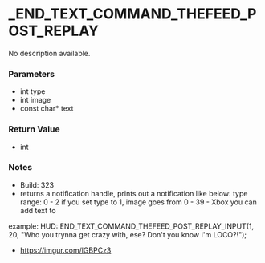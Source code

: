 # _END_TEXT_COMMAND_THEFEED_POST_REPLAY

No description available.

### Parameters
* int type
* int image
* const char* text

### Return Value
* int

### Notes
* Build: 323
* returns a notification handle, prints out a notification like below:
type range: 0 - 2
if you set type to 1, image goes from 0 - 39 - Xbox you can add text to

example: 
HUD::END_TEXT_COMMAND_THEFEED_POST_REPLAY_INPUT(1, 20, "Who you trynna get crazy with, ese? Don't you know I'm LOCO?!");
- https://imgur.com/lGBPCz3

